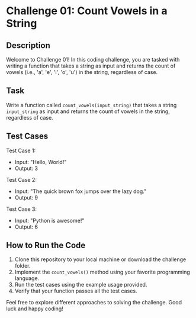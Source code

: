 # Challenge 01: Count Vowels in a String

## Description

Welcome to Challenge 01! In this coding challenge, you are tasked with writing a function that takes a string as input and returns the count of vowels (i.e., 'a', 'e', 'i', 'o', 'u') in the string, regardless of case.

## Task

Write a function called `count_vowels(input_string)` that takes a string `input_string` as input and returns the count of vowels in the string, regardless of case.

## Test Cases

Test Case 1:
- Input: "Hello, World!"
- Output: 3

Test Case 2:
- Input: "The quick brown fox jumps over the lazy dog."
- Output: 9

Test Case 3:
- Input: "Python is awesome!"
- Output: 6

## How to Run the Code

1. Clone this repository to your local machine or download the challenge folder.
2. Implement the `count_vowels()` method using your favorite programming language.
3. Run the test cases using the example usage provided.
4. Verify that your function passes all the test cases.

Feel free to explore different approaches to solving the challenge. Good luck and happy coding!
